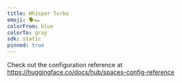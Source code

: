 ```yaml
---
title: Whisper Turbo 
emoji: 🗣️🏎️
colorFrom: blue 
colorTo: gray 
sdk: static
pinned: true
---
```


Check out the configuration reference at https://huggingface.co/docs/hub/spaces-config-reference
